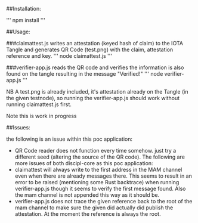 ##Installation:

'''
npm install
'''

##Usage:

###claimattest.js
writes an attestation (keyed hash of claim) to the IOTA Tangle and generates QR Code (test.png) with the claim, attestation reference and key.
'''
node claimattest.js
'''

###verifier-app.js
reads the QR code and verifies the information is also found on the tangle resulting in the message "Verified!"
'''
node verifier-app.js
'''

NB A test.png is already included, it's attestation already on the Tangle (in the given testnode), so running the verifier-app.js should work without running claimattest.js first.

Note this is work in progress

##Issues:

the following is an issue within this poc application:
- QR Code reader does not function every time somehow. just try a different seed (altering the source of the QR code).
The following are more issues of both discipl-core as this poc application:
- claimattest will always write to the first address in the MAM channel even when there are already messages there. This seems to result in an error to be raised (mentioning some Rust backtrace) when running verifier-app.js though it seems to verify the first message found. Also the mam channel is not appended this way as it should be.
- verifier-app.js does not trace the given reference back to the root of the mam channel to make sure the given did actually did publish the attestation. At the moment the reference is always the root.
